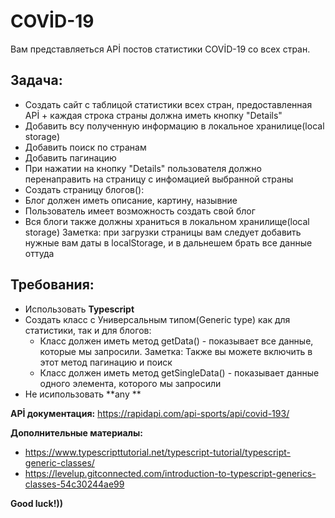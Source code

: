 # COVİD-19

Вам представляеться APİ постов статистики COVİD-19 со всех стран. 

## Задача:
- Создать сайт с таблицой статистики всех стран, предоставленная APİ + каждая строка страны должна иметь кнопку "Details" 
- Добавить всу полученную информацию в локальное хранилице(local storage)
- Добавить поиск по странам 
- Добавить пагинацию
- При нажатии на кнопку "Details" пользователя должно 
перенаправить на страницу с инфомацией выбранной страны
- Cоздать страницу блогов():
 - Блог должен иметь описание, картину, назывние
 - Пользователь имеет возможность создать свой блог
 - Вся блоги также должны храниться в локальном хранилище(local storage)
Заметка: при загрузки страницы вам следует добавить нужные вам даты в localStorage, и в дальнешем брать все данные оттуда


## Требования: 
- Использовать **Typescript**
- Создать класс с Универсальным типом(Generic type) как для статистики, так и для блогов:
  - Класс должен иметь метод getData() - показывает все данные, которые мы запросили. Заметка: Также вы можете включить в этот метод пагинацию и поиск
  - Класс должен иметь метод getSingleData() - показывает данные одного элемента, которого мы запросили  
- Не исипользовать **any **

**APİ документация:**
https://rapidapi.com/api-sports/api/covid-193/

 **Дополнительные материалы:**
 - https://www.typescripttutorial.net/typescript-tutorial/typescript-generic-classes/
 - https://levelup.gitconnected.com/introduction-to-typescript-generics-classes-54c30244ae99
  
**Good luck!))**
